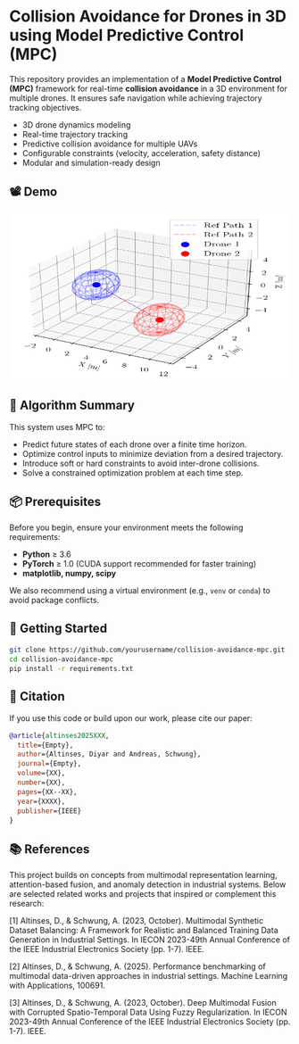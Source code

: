 # Collision Avoidance for Drones in 3D using Model Predictive Control (MPC)

This repository provides an implementation of a **Model Predictive Control (MPC)** framework for real-time **collision avoidance** in a 3D environment for multiple drones. It ensures safe navigation while achieving trajectory tracking objectives.

- 3D drone dynamics modeling
- Real-time trajectory tracking
- Predictive collision avoidance for multiple UAVs
- Configurable constraints (velocity, acceleration, safety distance)
- Modular and simulation-ready design

## 📽️ Demo

<p align="center">
  <img src="animation_collision.gif" width="600" height="300" alt="til">
</p>

## 🧠 Algorithm Summary

This system uses MPC to:
- Predict future states of each drone over a finite time horizon.
- Optimize control inputs to minimize deviation from a desired trajectory.
- Introduce soft or hard constraints to avoid inter-drone collisions.
- Solve a constrained optimization problem at each time step.


## 📦 Prerequisites

Before you begin, ensure your environment meets the following requirements:

* **Python** ≥ 3.6
* **PyTorch** ≥ 1.0 (CUDA support recommended for faster training)
* **matplotlib, numpy, scipy**

We also recommend using a virtual environment (e.g., `venv` or `conda`) to avoid package conflicts.

## 🚀 Getting Started
```bash
git clone https://github.com/yourusername/collision-avoidance-mpc.git
cd collision-avoidance-mpc
pip install -r requirements.txt
```

## 📌 Citation
If you use this code or build upon our work, please cite our paper:


```bibtex
@article{altinses2025XXX,
  title={Empty},
  author={Altinses, Diyar and Andreas, Schwung},
  journal={Empty},
  volume={XX},
  number={XX},
  pages={XX--XX},
  year={XXXX},
  publisher={IEEE}
}
```


## 📚 References 

This project builds on concepts from multimodal representation learning, attention-based fusion, and anomaly detection in industrial systems. Below are selected related works and projects that inspired or complement this research:

<a id="1">[1]</a> Altinses, D., & Schwung, A. (2023, October). Multimodal Synthetic Dataset Balancing: A Framework for Realistic and Balanced Training Data Generation in Industrial Settings. In IECON 2023-49th Annual Conference of the IEEE Industrial Electronics Society (pp. 1-7). IEEE.

<a id="2">[2]</a> Altinses, D., & Schwung, A. (2025). Performance benchmarking of multimodal data-driven approaches in industrial settings. Machine Learning with Applications, 100691.

<a id="3">[3]</a> Altinses, D., & Schwung, A. (2023, October). Deep Multimodal Fusion with Corrupted Spatio-Temporal Data Using Fuzzy Regularization. In IECON 2023-49th Annual Conference of the IEEE Industrial Electronics Society (pp. 1-7). IEEE.





